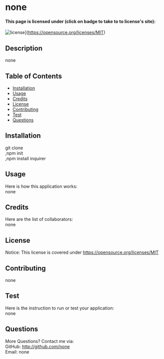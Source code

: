 # none

#### This page is licensed under (click on badge to take to to license's site):
![license](https://img.shields.io/badge/License-MIT-yellow.svg)](https://opensource.org/licenses/MIT)

## Description
none

## Table of Contents
* [Installation](#installation)
* [Usage](#usage)
* [Credits](#credits)
* [License](#license) 
* [Contributing](#contributing)
* [Test](#test)  
* [Questions](#questions)

## Installation
git clone<br />,npm init<br />,npm install inquirer<br />

## Usage
Here is how this application works:  
none

## Credits
Here are the list of collaborators:  
none<br />

## License
Notice: This license is covered under https://opensource.org/licenses/MIT

## Contributing
none

## Test
Here is the instruction to run or test your application:  
none

## Questions
More Questions? Contact me via:  
GitHub: http://github.com/none  
Email: none